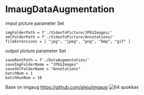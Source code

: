# ImaugDataAugmentation

imput picture parameter Set
<pre><code>imgFolderPath = f'./VideoToPicture/JPEGImages/' 
xmlFolderPath = f'./VideoToPicture/Annotations/'
fileExtensions = [ "jpg", "jpeg", "png", "bmp", "gif" ]
</code></pre>

output picture parameter Set
<pre><code>saveRootPath = f'./DataAugmentation/'
saveImgFolderName = "JPEGImages"
saveXmlFolderName = "Annotations"
batchNum = 1
batchRunNum = 10
</code></pre>


Base on imgaug
https://github.com/aleju/imgaug
![64 quokkas](https://raw.githubusercontent.com/aleju/imgaug-doc/master/readme_images/examples_grid.jpg?raw=true "64 quokkas")
